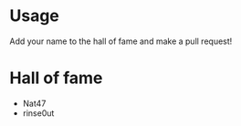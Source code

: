 # Usage
Add your name to the hall of fame and make a pull request!

# Hall of fame
* Nat47
* rinse0ut
